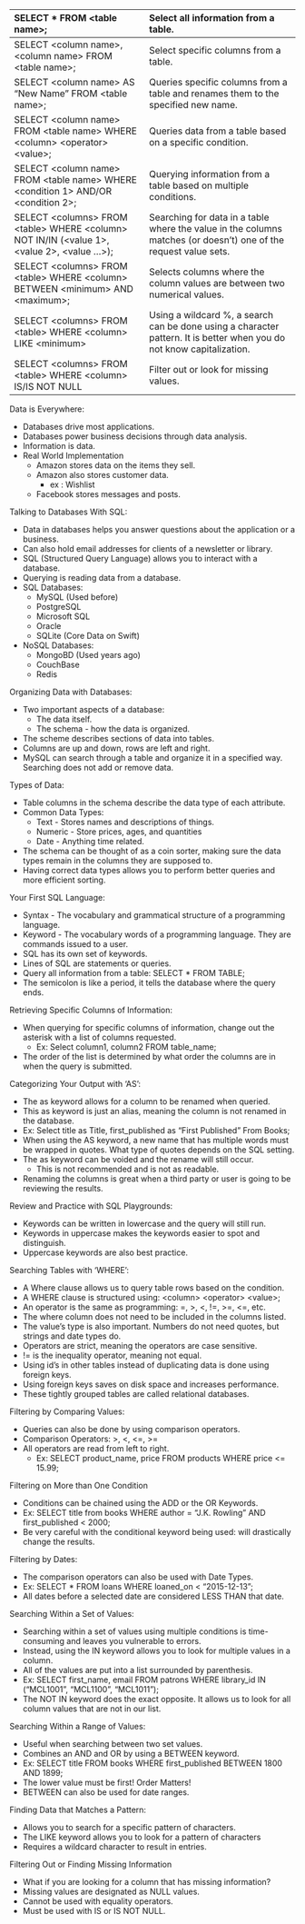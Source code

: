 

| SELECT \* FROM \<table name\>; | Select all information from a table. |
| :---- | :---- |
| SELECT \<column name\>, \<column name\> FROM \<table name\>; | Select specific columns from a table. |
| SELECT \<column name\> AS “New Name” FROM \<table name\>; | Queries specific columns from a table and renames them to the specified new name. |
| SELECT \<column name\> FROM \<table name\> WHERE \<column\> \<operator\> \<value\>; | Queries data from a table based on a specific condition.  |
| SELECT \<column name\> FROM \<table name\> WHERE \<condition 1\> AND/OR \<condition 2\>; | Querying information from a table based on multiple conditions. |
| SELECT \<columns\> FROM \<table\> WHERE \<column\> NOT IN/IN (\<value 1\>, \<value 2\>, \<value …\>); | Searching for data in a table where the value in the columns matches (or doesn’t) one of the request value sets. |
| SELECT \<columns\> FROM \<table\> WHERE \<column\> BETWEEN \<minimum\> AND \<maximum\>; | Selects columns where the column values are between two numerical values.  |
| SELECT \<columns\> FROM \<table\> WHERE \<column\> LIKE \<minimum\> | Using a wildcard %, a search can be done using a character pattern. It is better when you do not know capitalization.  |
| SELECT \<columns\> FROM \<table\> WHERE \<column\> IS/IS NOT NULL | Filter out or look for missing values.  |

Data is Everywhere:

* Databases drive most applications.  
* Databases power business decisions through data analysis.   
* Information is data.  
* Real World Implementation  
  * Amazon stores data on the items they sell.  
  * Amazon also stores customer data.  
    * ex : Wishlist  
  * Facebook stores messages and posts.

Talking to Databases With SQL:

* Data in databases helps you answer questions about the application or a business.  
* Can also hold email addresses for clients of a newsletter or library.  
* SQL (Structured Query Language) allows you to interact with a database.  
* Querying is reading data from a database.  
* SQL Databases:  
  * MySQL (Used before)  
  * PostgreSQL  
  * Microsoft SQL  
  * Oracle  
  * SQLite (Core Data on Swift)  
* NoSQL Databases:  
  * MongoBD (Used years ago)  
  * CouchBase  
  * Redis

Organizing Data with Databases:

* Two important aspects of a database:  
  * The data itself.  
  * The schema \- how the data is organized.  
* The scheme describes sections of data into tables.   
* Columns are up and down, rows are left and right.  
* MySQL can search through a table and organize it in a specified way. Searching does not add or remove data.

Types of Data:

* Table columns in the schema describe the data type of each attribute.  
* Common Data Types:  
  * Text \- Stores names and descriptions of things.  
  * Numeric \- Store prices, ages, and quantities  
  * Date \- Anything time related.  
* The schema can be thought of as a coin sorter, making sure the data types remain in the columns they are supposed to.  
* Having correct data types allows you to perform better queries and more efficient sorting.

Your First SQL Language:

* Syntax \- The vocabulary and grammatical structure of a programming language.  
* Keyword \- The vocabulary words of a programming language. They are commands issued to a user.  
* SQL has its own set of keywords.  
* Lines of SQL are statements or queries.   
* Query all information from a table: SELECT \* FROM TABLE;  
* The semicolon is like a period, it tells the database where the query ends. 

Retrieving Specific Columns of Information:

* When querying for specific columns of information, change out the asterisk with a list of columns requested.   
  * Ex: Select column1, column2 FROM table\_name;  
* The order of the list is determined by what order the columns are in when the query is submitted. 

Categorizing Your Output with ‘AS’:

* The as keyword allows for a column to be renamed when queried.  
* This as keyword is just an alias, meaning the column is not renamed in the database.  
* Ex: Select title as Title, first\_published as “First Published” From Books;   
* When using the AS keyword, a new name that has multiple words must be wrapped in quotes. What type of quotes depends on the SQL setting.  
* The as keyword can be voided and the rename will still occur.  
  * This is not recommended and is not as readable.   
* Renaming the columns is great when a third party or user is going to be reviewing the results. 

Review and Practice with SQL Playgrounds:

* Keywords can be written in lowercase and the query will still run.   
* Keywords in uppercase makes the keywords easier to spot and distinguish.  
* Uppercase keywords are also best practice.

Searching Tables with ‘WHERE’:

*  A Where clause allows us to query table rows based on the condition.  
* A WHERE clause is structured using: \<column\> \<operator\> \<value\>;  
* An operator is the same as programming: \=, \>, \<, \!=, \>=, \<=, etc.  
* The where column does not need to be included in the columns listed.   
* The value’s type is also important. Numbers do not need quotes, but strings and date types do.  
* Operators are strict, meaning the operators are case sensitive.   
* \!= is the inequality operator, meaning not equal.  
* Using id’s in other tables instead of duplicating data is done using foreign keys.   
* Using foreign keys saves on disk space and increases performance.  
* These tightly grouped tables are called relational databases. 

Filtering by Comparing Values:

* Queries can also be done by using comparison operators.  
* Comparison Operators: \>, \<, \<=, \>=  
* All operators are read from left to right.   
  * Ex: SELECT product\_name, price FROM products WHERE price \<= 15.99;

Filtering on More than One Condition

* Conditions can be chained using the ADD or the OR Keywords.   
* Ex: SELECT title from books WHERE author \= “J.K. Rowling” AND first\_published \< 2000;  
* Be very careful with the conditional keyword being used: will drastically change the results. 

Filtering by Dates:

* The comparison operators can also be used with Date Types.  
* Ex: SELECT \* FROM loans WHERE loaned\_on \< “2015-12-13”;  
* All dates before a selected date are considered LESS THAN that date.

Searching Within a Set of Values:

* Searching within a set of values using multiple conditions is time-consuming and leaves you vulnerable to errors.  
* Instead, using the IN keyword allows you to look for multiple values in a column.   
* All of the values are put into a list surrounded by parenthesis.   
* Ex: SELECT first\_name, email FROM patrons WHERE library\_id IN (“MCL1001”, “MCL1100”, “MCL1011”);  
* The NOT IN keyword does the exact opposite. It allows us to look for all column values that are not in our list.

Searching Within a Range of Values:

* Useful when searching between two set values.   
* Combines an AND and OR by using a BETWEEN keyword.  
* Ex: SELECT title FROM books WHERE first\_published BETWEEN 1800 AND 1899;  
* The lower value must be first\! Order Matters\!  
* BETWEEN can also be used for date ranges.

Finding Data that Matches a Pattern:

* Allows you to search for a specific pattern of characters.   
* The LIKE keyword allows you to look for a pattern of characters  
* Requires a wildcard character to result in entries. 

Filtering Out or Finding Missing Information

* What if you are looking for a column that has missing information?   
* Missing values are designated as NULL values.  
* Cannot be used with equality operators.  
* Must be used with IS or IS NOT NULL.

